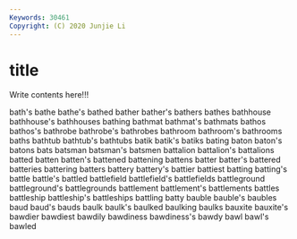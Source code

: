 ```yaml
---
Keywords: 30461
Copyright: (C) 2020 Junjie Li
---
```


# title

Write contents here!!!

bath's 
bathe 
bathe's 
bathed 
bather 
bather's
bathers 
bathes 
bathhouse 
bathhouse's 
bathhouses 
bathing 
bathmat 
bathmat's 
bathmats 
bathos
bathos's 
bathrobe 
bathrobe's 
bathrobes 
bathroom 
bathroom's 
bathrooms 
baths 
bathtub 
bathtub's
bathtubs 
batik 
batik's 
batiks 
bating 
baton 
baton's 
batons 
bats 
batsman
batsman's 
batsmen 
battalion 
battalion's 
battalions 
batted 
batten 
batten's 
battened 
battening
battens 
batter 
batter's 
battered 
batteries 
battering 
batters 
battery 
battery's 
battier
battiest 
batting 
batting's 
battle 
battle's 
battled 
battlefield 
battlefield's 
battlefields 
battleground
battleground's 
battlegrounds 
battlement 
battlement's 
battlements 
battles 
battleship 
battleship's 
battleships 
battling
batty 
bauble 
bauble's 
baubles 
baud 
baud's 
bauds 
baulk 
baulk's 
baulked
baulking 
baulks 
bauxite 
bauxite's 
bawdier 
bawdiest 
bawdily 
bawdiness 
bawdiness's 
bawdy
bawl 
bawl's 
bawled 
